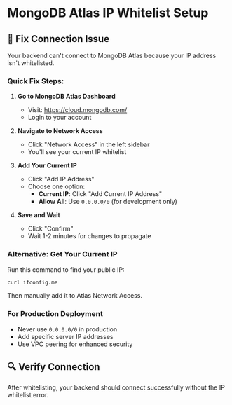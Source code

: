 # MongoDB Atlas IP Whitelist Setup

## 🔧 Fix Connection Issue

Your backend can't connect to MongoDB Atlas because your IP address isn't whitelisted.

### **Quick Fix Steps:**

1. **Go to MongoDB Atlas Dashboard**
   - Visit: https://cloud.mongodb.com/
   - Login to your account

2. **Navigate to Network Access**
   - Click "Network Access" in the left sidebar
   - You'll see your current IP whitelist

3. **Add Your Current IP**
   - Click "Add IP Address"
   - Choose one option:
     - **Current IP**: Click "Add Current IP Address"
     - **Allow All**: Use `0.0.0.0/0` (for development only)

4. **Save and Wait**
   - Click "Confirm"
   - Wait 1-2 minutes for changes to propagate

### **Alternative: Get Your Current IP**
Run this command to find your public IP:
```bash
curl ifconfig.me
```

Then manually add it to Atlas Network Access.

### **For Production Deployment**
- Never use `0.0.0.0/0` in production
- Add specific server IP addresses
- Use VPC peering for enhanced security

## 🔍 Verify Connection
After whitelisting, your backend should connect successfully without the IP whitelist error.
